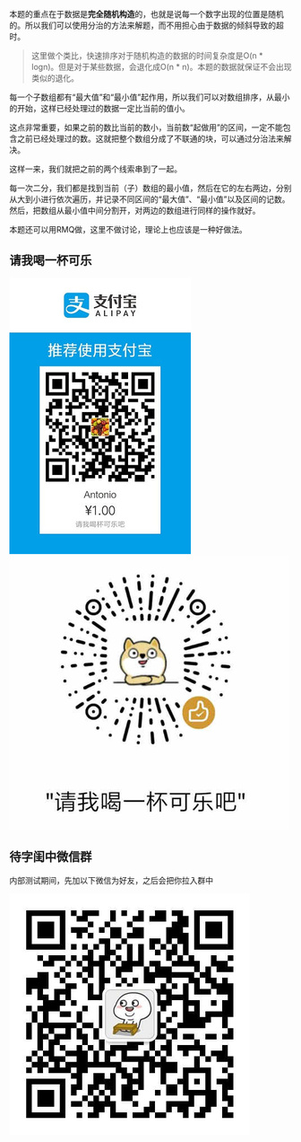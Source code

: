 本题的重点在于数据是**完全随机构造**的，也就是说每一个数字出现的位置是随机的。所以我们可以使用分治的方法来解题，而不用担心由于数据的倾斜导致的超时。

> 这里做个类比，快速排序对于随机构造的数据的时间复杂度是O(n * logn)。但是对于某些数据，会退化成O(n * n)。本题的数据就保证不会出现类似的退化。 

每一个子数组都有“最大值”和“最小值”起作用，所以我们可以对数组排序，从最小的开始，这样已经处理过的数据一定比当前的值小。

这点非常重要，如果之前的数比当前的数小，当前数“起做用”的区间，一定不能包含之前已经处理过的数。这就把整个数组分成了不联通的块，可以通过分治法来解决。

这样一来，我们就把之前的两个线索串到了一起。

每一次二分，我们都是找到当前（子）数组的最小值，然后在它的左右两边，分别从大到小进行依次遍历，并记录不同区间的“最大值”、“最小值”以及区间的记数。然后，把数组从最小值中间分割开，对两边的数组进行同样的操作就好。

本题还可以用RMQ做，这里不做讨论，理论上也应该是一种好做法。

## 请我喝一杯可乐

![](https://raw.githubusercontent.com/Inapt19/Resource/master/bonus_QR.jpg)
![](https://raw.githubusercontent.com/Inapt19/Resource/master/wechat_bonus_qr.jpg)

## 待字闺中微信群

内部测试期间，先加以下微信为好友，之后会把你拉入群中

![](https://raw.githubusercontent.com/Inapt19/Resource/master/wechat_QR.jpg)
